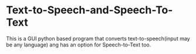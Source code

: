 # Text-to-Speech-and-Speech-To-Text
This is a GUI python based program that converts text-to-speech(input may be any language) ang has an option for Speech-to-Text too.

